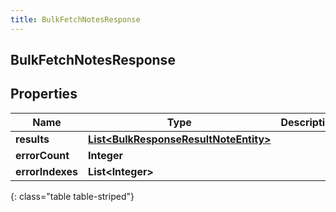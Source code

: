 ```yaml
---
title: BulkFetchNotesResponse
---
```


## BulkFetchNotesResponse

## Properties

| Name             | Type                                                                                                 | Description | Notes      |
| ---------------- | ---------------------------------------------------------------------------------------------------- | ----------- | ---------- |
| **results**      | <!----><!---->[**List&lt;BulkResponseResultNoteEntity&gt;**](BulkResponseResultNoteEntity.md)<!----> |             | [optional] |
| **errorCount**   | <!----><!---->**Integer**<!---->                                                                     |             | [optional] |
| **errorIndexes** | <!----><!---->**List&lt;Integer&gt;**<!---->                                                         |             | [optional] |

{: class="table table-striped"}
